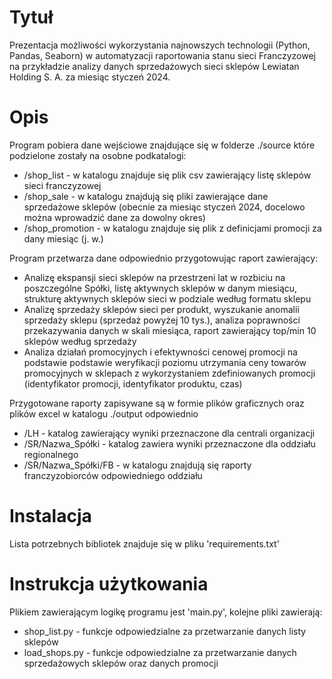 # Tytuł

Prezentacja możliwości wykorzystania najnowszych technologii (Python, Pandas, Seaborn) 
w automatyzacji raportowania stanu sieci Franczyzowej na przykładzie analizy danych sprzedażowych sieci sklepów Lewiatan Holding S. A. za miesiąc styczeń 2024.

# Opis

Program pobiera dane wejściowe znajdujące się w folderze ./source które podzielone zostały na osobne podkatalogi:
- /shop_list - w katalogu znajduje się plik csv zawierający listę sklepów sieci franczyzowej
- /shop_sale - w katalogu znajdują się pliki zawierające dane sprzedażowe sklepów (obecnie za miesiąc styczeń 2024, docelowo można wprowadzić dane za dowolny okres)
- /shop_promotion - w katalogu znajduje się plik z definicjami promocji za dany miesiąc (j. w.)

Program przetwarza dane odpowiednio przygotowując raport zawierający:
- Analizę ekspansji sieci sklepów na przestrzeni lat w rozbiciu na poszczególne Spółki, listę aktywnych sklepów w danym miesiącu, strukturę aktywnych sklepów sieci w podziale według formatu sklepu
- Analizę sprzedaży sklepów sieci per produkt, wyszukanie anomalii sprzedaży sklepu (sprzedaż powyżej 10 tys.), analiza poprawności przekazywania danych w skali miesiąca, raport zawierający top/min 10 sklepów według sprzedaży
- Analiza działań promocyjnych i efektywności cenowej promocji na podstawie podstawie weryfikacji poziomu utrzymania ceny towarów promocyjnych w sklepach z wykorzystaniem zdefiniowanych promocji (identyfikator promocji, identyfikator produktu, czas)

Przygotowane raporty zapisywane są w formie plików graficznych oraz plików excel w katalogu ./output odpowiednio
- /LH - katalog zawierający wyniki przeznaczone dla centrali organizacji
- /SR/Nazwa_Spółki - katalog zawiera wyniki przeznaczone dla oddziału regionalnego
- /SR/Nazwa_Spółki/FB - w katalogu znajdują się raporty franczyzobiorców odpowiedniego oddziału

# Instalacja

Lista potrzebnych bibliotek znajduje się w pliku 'requirements.txt'

# Instrukcja użytkowania

Plikiem zawierającym logikę programu jest 'main.py', kolejne pliki zawierają:
- shop_list.py - funkcje odpowiedzialne za przetwarzanie danych listy sklepów
- load_shops.py - funkcje odpowiedzialne za przetwarzanie danych sprzedażowych sklepów oraz danych promocji